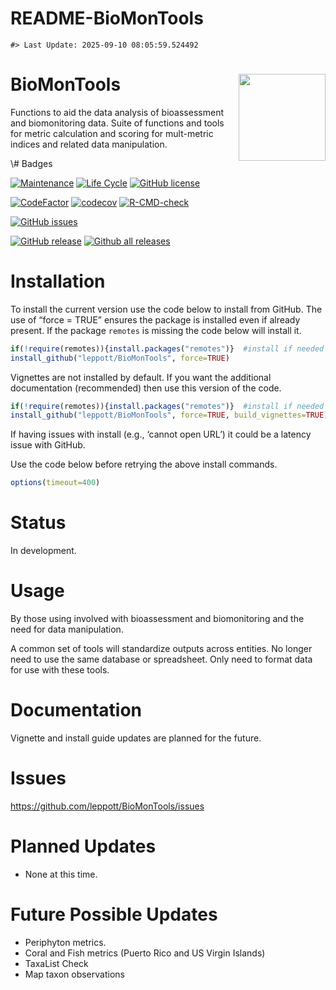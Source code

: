 README-BioMonTools
================

<!-- README.md is generated from README.Rmd. Please edit that file -->

    #> Last Update: 2025-09-10 08:05:59.524492

# BioMonTools <img src="man/figures/logo.png" align="right" height="139" />

Functions to aid the data analysis of bioassessment and biomonitoring
data. Suite of functions and tools for metric calculation and scoring
for mult-metric indices and related data manipulation.

<!-- badges: start --> \# Badges
[![Maintenance](https://img.shields.io/badge/Maintained%3F-yes-green.svg)](https://GitHub.com/leppott/BioMonTools/graphs/commit-activity)
[![Life
Cycle](https://img.shields.io/badge/lifecycle-stable-green.svg)](https://lifecycle.r-lib.org/articles/stages.html#stable)
[![GitHub
license](https://img.shields.io/github/license/leppott/BioMonTools.svg)](https://github.com/leppott/BioMonTools/blob/master/LICENSE)

[![CodeFactor](https://www.codefactor.io/repository/github/leppott/BioMonTools/badge)](https://www.codefactor.io/repository/github/leppott/BioMonTools)
[![codecov](https://codecov.io/gh/leppott/BioMonTools/branch/master/graph/badge.svg)](https://app.codecov.io/gh/leppott/BioMonTools)
[![R-CMD-check](https://github.com/leppott/BioMonTools/actions/workflows/R-CMD-check.yaml/badge.svg)](https://github.com/leppott/BioMonTools/actions/workflows/R-CMD-check.yaml)

[![GitHub
issues](https://img.shields.io/github/issues/leppott/BioMonTools.svg)](https://GitHub.com/leppott/BioMonTools/issues/)

[![GitHub
release](https://img.shields.io/github/release/leppott/BioMonTools.svg)](https://GitHub.com/leppott/BioMonTools/releases/)
[![Github all
releases](https://img.shields.io/github/downloads/leppott/BioMonTools/total.svg)](https://GitHub.com/leppott/BioMonTools/releases/)
<!-- badges: end -->

# Installation

To install the current version use the code below to install from
GitHub. The use of “force = TRUE” ensures the package is installed even
if already present. If the package `remotes` is missing the code below
will install it.

``` r
if(!require(remotes)){install.packages("remotes")}  #install if needed
install_github("leppott/BioMonTools", force=TRUE)
```

Vignettes are not installed by default. If you want the additional
documentation (recommended) then use this version of the code.

``` r
if(!require(remotes)){install.packages("remotes")}  #install if needed
install_github("leppott/BioMonTools", force=TRUE, build_vignettes=TRUE)
```

If having issues with install (e.g., ‘cannot open URL’) it could be a
latency issue with GitHub.

Use the code below before retrying the above install commands.

``` r
options(timeout=400)
```

# Status

In development.

# Usage

By those using involved with bioassessment and biomonitoring and the
need for data manipulation.

A common set of tools will standardize outputs across entities. No
longer need to use the same database or spreadsheet. Only need to format
data for use with these tools.

# Documentation

Vignette and install guide updates are planned for the future.

# Issues

<https://github.com/leppott/BioMonTools/issues>

# Planned Updates

- None at this time.

# Future Possible Updates

- Periphyton metrics.
- Coral and Fish metrics (Puerto Rico and US Virgin Islands)
- TaxaList Check
- Map taxon observations
